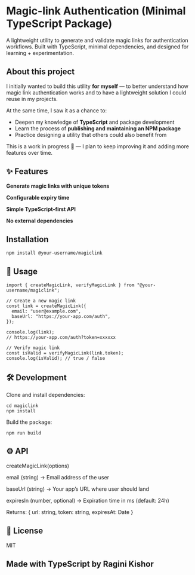 # Magic-link Authentication (Minimal TypeScript Package)
A lightweight utility to generate and validate magic links for authentication workflows.
Built with TypeScript, minimal dependencies, and designed for learning + experimentation.

## About this project

I initially wanted to build this utility **for myself** — to better understand how magic link authentication works and to have a lightweight solution I could reuse in my projects.  

At the same time, I saw it as a chance to:
- Deepen my knowledge of **TypeScript** and package development
- Learn the process of **publishing and maintaining an NPM package**
- Practice designing a utility that others could also benefit from

This is a work in progress 🚧 — I plan to keep improving it and adding more features over time.  

## ✨ Features

**Generate magic links with unique tokens**

**Configurable expiry time**

**Simple TypeScript-first API**

**No external dependencies**

## Installation

```
npm install @your-username/magiclink
```

## 🚀 Usage
```
import { createMagicLink, verifyMagicLink } from "@your-username/magiclink";

// Create a new magic link
const link = createMagicLink({
  email: "user@example.com",
  baseUrl: "https://your-app.com/auth",
});

console.log(link);
// https://your-app.com/auth?token=xxxxxx

// Verify magic link
const isValid = verifyMagicLink(link.token);
console.log(isValid); // true / false

```

## 🛠 Development

Clone and install dependencies:

```git clone https://github.com/your-username/magiclink.git
cd magiclink
npm install
```

Build the package:

```
npm run build
```


## ⚙️ API

createMagicLink(options)

email (string) → Email address of the user

baseUrl (string) → Your app’s URL where user should land

expiresIn (number, optional) → Expiration time in ms (default: 24h)

Returns: { url: string, token: string, expiresAt: Date }

## 📄 License

MIT

## Made with TypeScript by Ragini Kishor 
